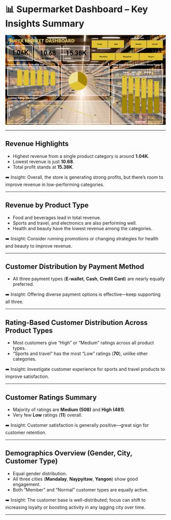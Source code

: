 # 📊 Supermarket Dashboard – Key Insights Summary

![Preview Of Supermarket Dashboard](https://github.com/adityamanchandani03/Data-Analytics-Projects/blob/main/Super%20Market%20Data%20Analysis/DashBoard%20Preview.png)

---

## Revenue Highlights

- Highest revenue from a single product category is around **1.04K**.
- Lowest revenue is just **10.68**.
- Total profit stands at **15.38K**.

➡️ Insight: Overall, the store is generating strong profits, but there’s room to improve revenue in low-performing categories.

---

## Revenue by Product Type

- Food and beverages lead in total revenue.
- Sports and travel, and electronics are also performing well.
- Health and beauty have the lowest revenue among the categories.

➡️ Insight: Consider running promotions or changing strategies for health and beauty to improve revenue.

---

## Customer Distribution by Payment Method

- All three payment types (**E-wallet**, **Cash**, **Credit Card**) are nearly equally preferred.

➡️ Insight: Offering diverse payment options is effective—keep supporting all three.

---

## Rating-Based Customer Distribution Across Product Types

- Most customers give “High” or “Medium” ratings across all product types.
- “Sports and travel” has the most “Low” ratings (**70**), unlike other categories.

➡️ Insight: Investigate customer experience for sports and travel products to improve satisfaction.

---

## Customer Ratings Summary

- Majority of ratings are **Medium (508)** and **High (481)**.
- Very few **Low** ratings (**11**) overall.

➡️ Insight: Customer satisfaction is generally positive—great sign for customer retention.

---

## Demographics Overview (Gender, City, Customer Type)

- Equal gender distribution.
- All three cities (**Mandalay**, **Naypyitaw**, **Yangon**) show good engagement.
- Both “Member” and “Normal” customer types are equally active.

➡️ Insight: The customer base is well-distributed; focus can shift to increasing loyalty or boosting activity in any lagging city over time.

---
